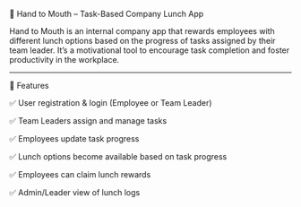🥗 Hand to Mouth – Task-Based Company Lunch App

Hand to Mouth is an internal company app that rewards employees with different lunch options based on the progress of tasks assigned by their team leader. It’s a motivational tool to encourage task completion and foster productivity in the workplace.


---

🚀 Features

✅ User registration & login (Employee or Team Leader)

✅ Team Leaders assign and manage tasks

✅ Employees update task progress

✅ Lunch options become available based on task progress

✅ Employees can claim lunch rewards

✅ Admin/Leader view of lunch logs
